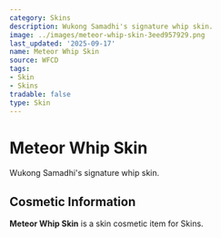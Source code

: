 ```yaml
---
category: Skins
description: Wukong Samadhi's signature whip skin.
image: ../images/meteor-whip-skin-3eed957929.png
last_updated: '2025-09-17'
name: Meteor Whip Skin
source: WFCD
tags:
- Skin
- Skins
tradable: false
type: Skin
---
```


# Meteor Whip Skin

Wukong Samadhi's signature whip skin.

## Cosmetic Information

**Meteor Whip Skin** is a skin cosmetic item for Skins.

